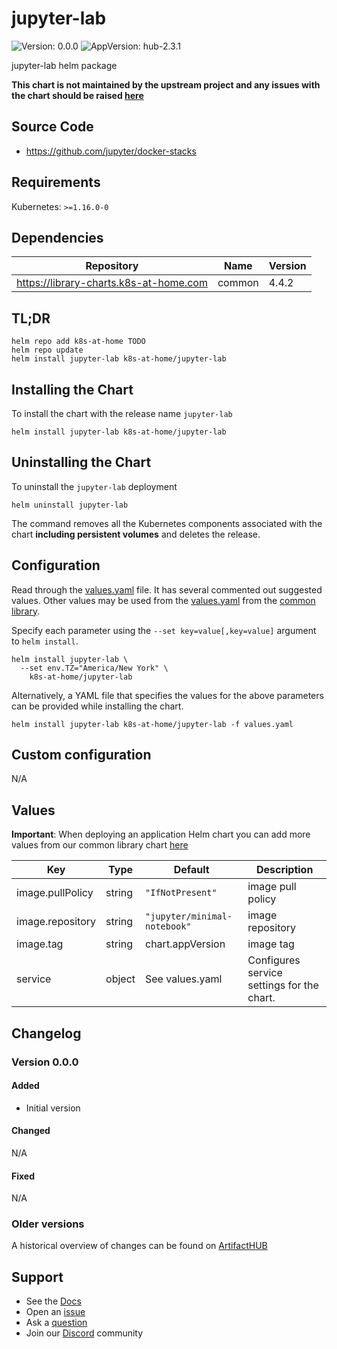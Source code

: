 # jupyter-lab

![Version: 0.0.0](https://img.shields.io/badge/Version-0.0.0-informational?style=flat-square) ![AppVersion: hub-2.3.1](https://img.shields.io/badge/AppVersion-hub--2.3.1-informational?style=flat-square)

jupyter-lab helm package

**This chart is not maintained by the upstream project and any issues with the chart should be raised [here](https://github.com/k8s-at-home/charts/issues/new/choose)**

## Source Code

* <https://github.com/jupyter/docker-stacks>

## Requirements

Kubernetes: `>=1.16.0-0`

## Dependencies

| Repository | Name | Version |
|------------|------|---------|
| https://library-charts.k8s-at-home.com | common | 4.4.2 |

## TL;DR

```console
helm repo add k8s-at-home TODO
helm repo update
helm install jupyter-lab k8s-at-home/jupyter-lab
```

## Installing the Chart

To install the chart with the release name `jupyter-lab`

```console
helm install jupyter-lab k8s-at-home/jupyter-lab
```

## Uninstalling the Chart

To uninstall the `jupyter-lab` deployment

```console
helm uninstall jupyter-lab
```

The command removes all the Kubernetes components associated with the chart **including persistent volumes** and deletes the release.

## Configuration

Read through the [values.yaml](./values.yaml) file. It has several commented out suggested values.
Other values may be used from the [values.yaml](https://github.com/k8s-at-home/library-charts/tree/main/charts/stable/common/values.yaml) from the [common library](https://github.com/k8s-at-home/library-charts/tree/main/charts/stable/common).

Specify each parameter using the `--set key=value[,key=value]` argument to `helm install`.

```console
helm install jupyter-lab \
  --set env.TZ="America/New York" \
    k8s-at-home/jupyter-lab
```

Alternatively, a YAML file that specifies the values for the above parameters can be provided while installing the chart.

```console
helm install jupyter-lab k8s-at-home/jupyter-lab -f values.yaml
```

## Custom configuration

N/A

## Values

**Important**: When deploying an application Helm chart you can add more values from our common library chart [here](https://github.com/k8s-at-home/library-charts/tree/main/charts/stable/common)

| Key | Type | Default | Description |
|-----|------|---------|-------------|
| image.pullPolicy | string | `"IfNotPresent"` | image pull policy |
| image.repository | string | `"jupyter/minimal-notebook"` | image repository |
| image.tag | string | chart.appVersion | image tag |
| service | object | See values.yaml | Configures service settings for the chart. |

## Changelog

### Version 0.0.0

#### Added

* Initial version

#### Changed

N/A

#### Fixed

N/A

### Older versions

A historical overview of changes can be found on [ArtifactHUB](https://artifacthub.io/packages/helm/k8s-at-home/jupyter-lab?modal=changelog)

## Support

- See the [Docs](https://docs.k8s-at-home.com/our-helm-charts/getting-started/)
- Open an [issue](https://github.com/k8s-at-home/charts/issues/new/choose)
- Ask a [question](https://github.com/k8s-at-home/organization/discussions)
- Join our [Discord](https://discord.gg/sTMX7Vh) community

